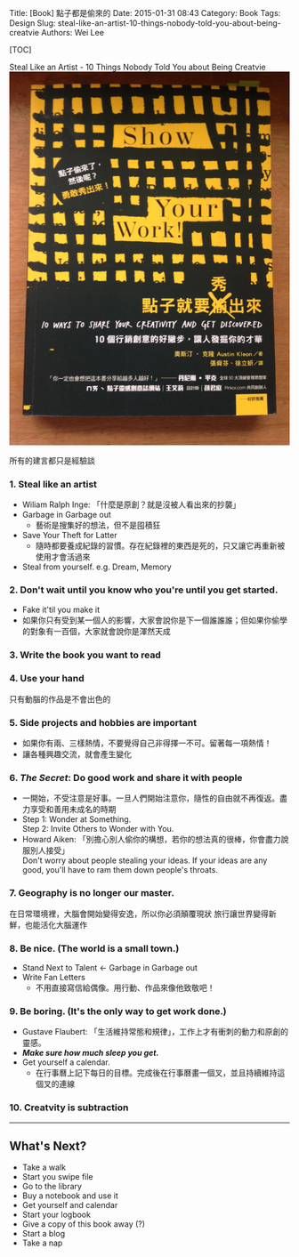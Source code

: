 Title: [Book] 點子都是偷來的
Date: 2015-01-31 08:43
Category: Book
Tags: Design
Slug: steal-like-an-artist-10-things-nobody-told-you-about-being-creatvie
Authors: Wei Lee

[TOC]

Steal Like an Artist - 10 Things Nobody Told You about Being Creatvie
![Show Your Work](/images/books/show-your-work.jpg)

<!--more-->

所有的建言都只是經驗談

### 1. Steal like an artist

* Wiliam Ralph Inge: 「什麼是原創？就是沒被人看出來的抄襲」
* Garbage in Garbage out
    * 藝術是搜集好的想法，但不是囤積狂
* Save Your Theft for Latter
    * 隨時都要養成紀錄的習慣。存在紀錄裡的東西是死的，只又讓它再重新被使用才會活過來
* Steal from yourself. e.g. Dream, Memory

### 2. Don't wait until you know who you're until you get started.

* Fake it'til you make it
* 如果你只有受到某一個人的影響，大家會說你是下一個誰誰誰；但如果你偷學的對象有一百個，大家就會說你是渾然天成

### 3. Write the book you want to read

### 4. Use your hand

只有動腦的作品是不會出色的

### 5. Side projects and hobbies are important

* 如果你有兩、三樣熱情，不要覺得自己非得擇一不可。留著每一項熱情！
* 讓各種興趣交流，就會產生變化

### 6. ***The Secret***: Do good work and share it with people

* 一開始，不受注意是好事。一旦人們開始注意你，隨性的自由就不再復返。盡力享受和善用未成名的時期
* Step 1: Wonder at Something.  
  Step 2: Invite Others to Wonder with You.
* Howard Aiken: 「別擔心別人偷你的構想，若你的想法真的很棒，你會盡力說服別人接受」  
  Don't worry about people stealing your ideas. If your ideas are any good, you'll have to ram them down people's throats.

### 7. Geography is no longer our master.

在日常環境裡，大腦會開始變得安逸，所以你必須顛覆現狀
旅行讓世界變得新鮮，也能活化大腦運作

### 8. Be nice. (The world is a small town.)

* Stand Next to Talent ← Garbage in Garbage out
* Write Fan Letters
    * 不用直接寫信給偶像。用行動、作品來像他致敬吧！

### 9. Be boring. (It's the only way to get work done.)

* Gustave Flaubert: 「生活維持常態和規律」，工作上才有衝刺的動力和原創的靈感。
* ***Make sure how much sleep you get.***
* Get yourself a calendar.
    * 在行事曆上記下每日的目標。完成後在行事曆畫一個叉，並且持續維持這個叉的連線

### 10. Creatvity is subtraction

---

## What's Next?

* Take a walk
* Start you swipe file
* Go to the library
* Buy a notebook and use it
* Get yourself and calendar
* Start your logbook
* Give a copy of this book away (?)
* Start a blog
* Take a nap
